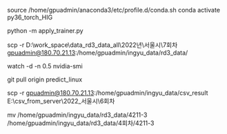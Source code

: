 
source /home/gpuadmin/anaconda3/etc/profile.d/conda.sh
conda activate py36_torch_HIG

python -m apply_trainer.py

scp -r D:\work_space\data\_rd3_data_all\2022년\서울시\7회차 gpuadmin@180.70.21.13:/home/gpuadmin/ingyu_data/rd3_data/

watch -d -n 0.5 nvidia-smi

git pull origin predict_linux

scp -r gpuadmin@180.70.21.13:/home/gpuadmin/ingyu_data/csv_result E:\csv_from_server\2022_서울시\6회차

mv /home/gpuadmin/ingyu_data/rd3_data/4211-3 /home/gpuadmin/ingyu_data/rd3_data/4회차/4211-3